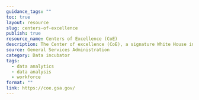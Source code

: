 ```yaml
---
guidance_tags: ""
toc: true
layout: resource
slug: centers-of-excellence
publish: true
resource_name: Centers of Excellence (CoE)
description: The Center of excellence (CoE), a signature White House initiative, were designed by the Office of American Innovation (OAI), and implemented at GSA in October 2017, within the Technology Transformation Services (TTS) office at GSA. The CoE use IT modernization as a means to improve government services by leveraging private sector innovations.
source: General Services Administration
category: Data incubator
tags:
  - data analytics
  - data analysis
  - workforce
format: ""
link: https://coe.gsa.gov/
---
```

